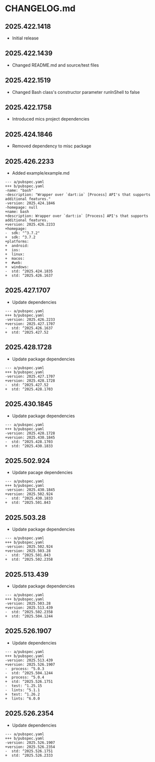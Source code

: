 # CHANGELOG.md

## 2025.422.1418

- Initial release

## 2025.422.1439

- Changed README.md and source/test files

## 2025.422.1519

- Changed Bash class's constructor parameter runInShell to false

## 2025.422.1758

- Introduced mics project dependencies

## 2025.424.1846

- Removed dependency to misc package

## 2025.426.2233

- Added example/example.md

```
--- a/pubspec.yaml
+++ b/pubspec.yaml
-name: "bash"
-description: "Wrapper over `dart:io` [Process] API's that supports additional features."
-version: 2025.424.1846
-homepage: null
+name: bash
+description: Wrapper over `dart:io` [Process] API's that supports additional features.
+version: 2025.426.2233
+homepage:
-  sdk: "^3.7.2"
+  sdk: ^3.7.2
+platforms:
+  android:
+  ios:
+  linux:
+  macos:
+  #web:
+  windows:
-  std: ^2025.424.1835
+  std: ^2025.426.1637
```

## 2025.427.1707

- Update dependencies

```
--- a/pubspec.yaml
+++ b/pubspec.yaml
-version: 2025.426.2233
+version: 2025.427.1707
-  std: ^2025.426.1637
+  std: ^2025.427.52
```

## 2025.428.1728

- Update package dependencies

```
--- a/pubspec.yaml
+++ b/pubspec.yaml
-version: 2025.427.1707
+version: 2025.428.1728
-  std: ^2025.427.52
+  std: ^2025.428.1703
```

## 2025.430.1845

- Update package dependencies

```
--- a/pubspec.yaml
+++ b/pubspec.yaml
-version: 2025.428.1728
+version: 2025.430.1845
-  std: ^2025.428.1703
+  std: ^2025.430.1833
```

## 2025.502.924

- Update pacage dependencies

```
--- a/pubspec.yaml
+++ b/pubspec.yaml
-version: 2025.430.1845
+version: 2025.502.924
-  std: ^2025.430.1833
+  std: ^2025.501.843
```

## 2025.503.28

- Update package dependencies

```
--- a/pubspec.yaml
+++ b/pubspec.yaml
-version: 2025.502.924
+version: 2025.503.28
-  std: ^2025.501.843
+  std: ^2025.502.2358
```

## 2025.513.439

- Update package dependencies

```
--- a/pubspec.yaml
+++ b/pubspec.yaml
-version: 2025.503.28
+version: 2025.513.439
-  std: ^2025.502.2358
+  std: ^2025.504.1244
```

## 2025.526.1907

- Update dependencies

```
--- a/pubspec.yaml
+++ b/pubspec.yaml
-version: 2025.513.439
+version: 2025.526.1907
-  process: ^5.0.3
-  std: ^2025.504.1244
+  process: ^5.0.4
+  std: ^2025.526.1751
-  test: ^1.25.15
-  lints: ^5.1.1
+  test: ^1.26.2
+  lints: ^6.0.0
```

## 2025.526.2354

- Update dependencies

```
--- a/pubspec.yaml
+++ b/pubspec.yaml
-version: 2025.526.1907
+version: 2025.526.2354
-  std: ^2025.526.1751
+  std: ^2025.526.2333
```
